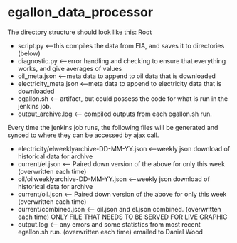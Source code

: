 # egallon_data_processor

The directory structure should look like this:
Root
- script.py <--this compiles the data from EIA, and saves it to directories (below)
- diagnostic.py <--error handling and checking to ensure that everything works, and give averages of values
- oil_meta.json <--meta data to append to oil data that is downloaded
- electricity_meta.json <--meta data to append to electricity data that is downloaded
- egallon.sh <-- artifact, but could possess the code for what is run in the jenkins job.
- output_archive.log <-- compiled outputs from each egallon.sh run.

Every time the jenkins job runs, the following files will be generated and synced to where they can be accessed by ajax call. 
- electricity/elweeklyarchive-DD-MM-YY.json <--weekly json download of historical data for archive
- current/el.json <-- Paired down version of the above for only this week (overwritten each time)
- oil/oilweeklyarchive-DD-MM-YY.json <--weekly json download of historical data for archive
- current/oil.json <-- Paired down version of the above for only this week (overwritten each time)
- current/combined.json <-- oil.json and el.json combined. (overwritten each time) ONLY FILE THAT NEEDS TO BE SERVED FOR LIVE GRAPHIC
- output.log <-- any errors and some statistics from most recent egallon.sh run. (overwritten each time) emailed to Daniel Wood
